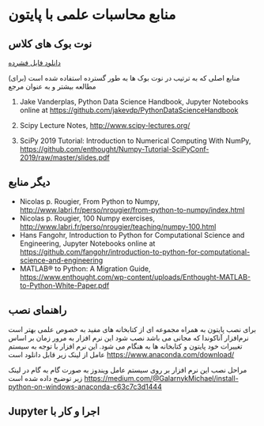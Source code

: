 # منابع محاسبات علمی با پایتون

## نوت بوک های کلاس
[دانلود فایل فشرده](https://github.com/moaddeli/Scipy2019-rs/raw/master/notebooks_clear.zip)

(منابع اصلی که به ترتیب در نوت بوک ها به طور گسترده استفاده شده است (برای مطالعه بیشتر و به عنوان مرجع
1. Jake Vanderplas, Python Data Science Handbook, Jupyter Notebooks online at https://github.com/jakevdp/PythonDataScienceHandbook

2. Scipy Lecture Notes, http://www.scipy-lectures.org/

3. SciPy 2019 Tutorial: Introduction to Numerical Computing With NumPy, https://github.com/enthought/Numpy-Tutorial-SciPyConf-2019/raw/master/slides.pdf

## دیگر منابع
* Nicolas p. Rougier, From Python to Numpy, http://www.labri.fr/perso/nrougier/from-python-to-numpy/index.html
* Nicolas p. Rougier, 100 Numpy exercises, http://www.labri.fr/perso/nrougier/teaching/numpy-100.html
* Hans Fangohr, Introduction to Python for Computational Science and Engineering, Jupyter Notebooks online at https://github.com/fangohr/introduction-to-python-for-computational-science-and-engineering 
* MATLAB® to Python: A Migration Guide, https://www.enthought.com/wp-content/uploads/Enthought-MATLAB-to-Python-White-Paper.pdf

## راهنمای نصب
برای نصب پایتون به همراه مجموعه ای از کتابخانه های مفید به خصوص علمی بهتر است نرم‌افزار آناکوندا که مجانی می باشد نصب شود
این نرم افزار به مرور زمان بر اساس تغییرات خود پایتون و کتابخانه ها به هنگام می شود. این نرم افزار با توجه به سیستم عامل از لینک زیر قابل دانلود است
https://www.anaconda.com/download/

مراحل نصب این نرم افزار بر روی سیستم عامل ویندوز به صورت گام به گام در لینک زیر توضیح داده شده است
https://medium.com/@GalarnykMichael/install-python-on-windows-anaconda-c63c7c3d1444


## Jupyter اجرا و کار با 
